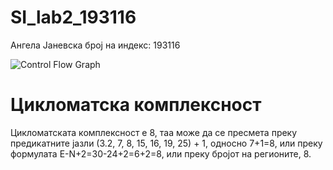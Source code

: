 # SI_lab2_193116
Ангела Јаневска 
број на индекс: 193116

![Control Flow Graph](https://user-images.githubusercontent.com/80795984/119896511-6697c780-bf3f-11eb-983e-81958c3fa15f.jpg)

# Цикломатска комплексност
Цикломатската комплексност е 8, таа може да се пресмета преку предикатните јазли (3.2, 7, 8, 15, 16, 19, 25) + 1, односно 7+1=8, или преку формулата E-N+2=30-24+2=6+2=8, или преку бројот на регионите, 8.

